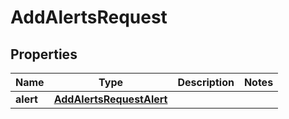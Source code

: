 

# AddAlertsRequest


## Properties

| Name | Type | Description | Notes |
|------------ | ------------- | ------------- | -------------|
|**alert** | [**AddAlertsRequestAlert**](AddAlertsRequestAlert.md) |  |  |



